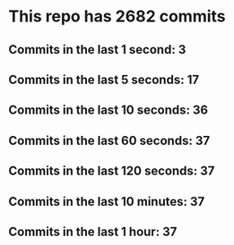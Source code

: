 # This repo has 2682 commits

## Commits in the last 1 second: 3
## Commits in the last 5 seconds: 17
## Commits in the last 10 seconds: 36
## Commits in the last 60 seconds: 37
## Commits in the last 120 seconds: 37
## Commits in the last 10 minutes: 37
## Commits in the last 1 hour: 37
